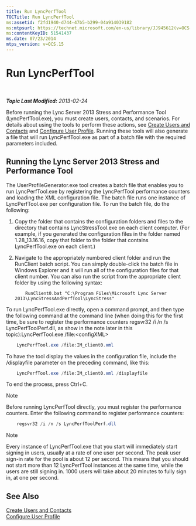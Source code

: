 ```yaml
---
title: Run LyncPerfTool
TOCTitle: Run LyncPerfTool
ms:assetid: f2fd1940-d744-47b5-b299-04a914039182
ms:mtpsurl: https://technet.microsoft.com/en-us/library/JJ945612(v=OCS.15)
ms:contentKeyID: 51541437
ms.date: 07/23/2014
mtps_version: v=OCS.15
---
```


<div data-xmlns="http://www.w3.org/1999/xhtml">

<div class="topic" data-xmlns="http://www.w3.org/1999/xhtml" data-msxsl="urn:schemas-microsoft-com:xslt" data-cs="http://msdn.microsoft.com/en-us/">

<div data-asp="http://msdn2.microsoft.com/asp">

# Run LyncPerfTool

</div>

<div id="mainSection">

<div id="mainBody">

<span> </span>

_**Topic Last Modified:** 2013-02-24_

Before running the Lync Server 2013 Stress and Performance Tool (LyncPerfTool.exe), you must create users, contacts, and scenarios. For details about using the tools to perform these actions, see [Create Users and Contacts](create-users-and-contacts.md) and [Configure User Profile](configure-user-profile.md). Running these tools will also generate a file that will run LyncPerfTool.exe as part of a batch file with the required parameters included.

<div>

## Running the Lync Server 2013 Stress and Performance Tool

The UserProfileGenerator.exe tool creates a batch file that enables you to run LyncPerfTool.exe by registering the LyncPerfTool performance counters and loading the XML configuration file. The batch file runs one instance of LyncPerfTool.exe per configuration file. To run the batch file, do the following:

1.  Copy the folder that contains the configuration folders and files to the directory that contains LyncStressTool.exe on each client computer. (For example, if you generated the configuration files in the folder named 1.28\_13.16.16, copy that folder to the folder that contains LyncPerfTool.exe on each client.)

2.  Navigate to the appropriately numbered client folder and run the RunClient batch script. You can simply double-click the batch file in Windows Explorer and it will run all of the configuration files for that client number. You can also run the script from the appropriate client folder by using the following syntax:

    ```Batch
        RunClient0.bat "C:\Program Files\Microsoft Lync Server 2013\LyncStressAndPerfTool\LyncStress" 
    ```
To run LyncPerfTool.exe directly, open a command prompt, and then type the following command at the command line (when doing this for the first time, be sure to register the performance counters regsvr32 /i /n /s LyncPerfToolPerf.dll, as show in the note later in this topic):LyncPerfTool.exe /file:\<configXML\>
```Powershell
    LyncPerfTool.exe /file:IM_client0.xml
```
To have the tool display the values in the configuration file, include the /displayfile parameter on the preceding command, like this:
```Powershell
    LyncPerfTool.exe /file:IM_client0.xml /displayfile
```
To end the process, press Ctrl+C.

<div>


> [!NOTE]  
> Before running LyncPerfTool directly, you must register the performance counters. Enter the following command to register performance counters:



</div>

```Powershell
    regsvr32 /i /n /s LyncPerfToolPerf.dll
```
<div>


> [!NOTE]  
> Every instance of LyncPerfTool.exe that you start will immediately start signing in users, usually at a rate of one user per second. The peak user sign-in rate for the pool is about 12 per second. This means that you should not start more than 12 LyncPerfTool instances at the same time, while the users are still signing in. 1000 users will take about 20 minutes to fully sign in, at one per second.



</div>

</div>

<div>

## See Also


[Create Users and Contacts](create-users-and-contacts.md)  
[Configure User Profile](configure-user-profile.md)  
  

</div>

</div>

<span> </span>

</div>

</div>

</div>

